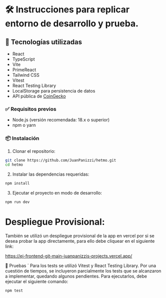 # 🛠️ Instrucciones para replicar entorno de desarrollo y prueba.


## 🚀 Tecnologías utilizadas

- React
- TypeScript
- Vite
- PrimeReact
- Tailwind CSS
- Vitest
- React Testing Library
- LocalStorage para persistencia de datos
- API pública de [CoinGecko](https://www.coingecko.com/en/api)


### ✅ Requisitos previos

- Node.js (versión recomendada: 18.x o superior)
- npm o yarn

### 📦 Instalación

1. Clonar el repositorio:

```bash
git clone https://github.com/JuanPanizzi/hetmo.git
cd hetmo 

```
2. Instalar las dependencias requeridas:

```bash
npm install
```

3. Ejecutar el proyecto en modo de desarrollo:

```bash
npm run dev
```


# Despliegue Provisional:

También se utilizó un despliegue provisional de la app en vercel por si se desea probar la app directamente, para ello debe cliquear en el siguiente link: 

https://ej-frontend-git-main-juanpanizzis-projects.vercel.app/


🧪 Pruebas
´
Para los tests se utilizó Vitest y React Testing Library.
Por una cuestión de tiempos, se incluyeron parcialmente los tests que se alcanzaron a implementar, quedando algunos pendientes. 
Para ejecutarlos, debe ejecutar el siguiente comando:

```bash
npm test
```


